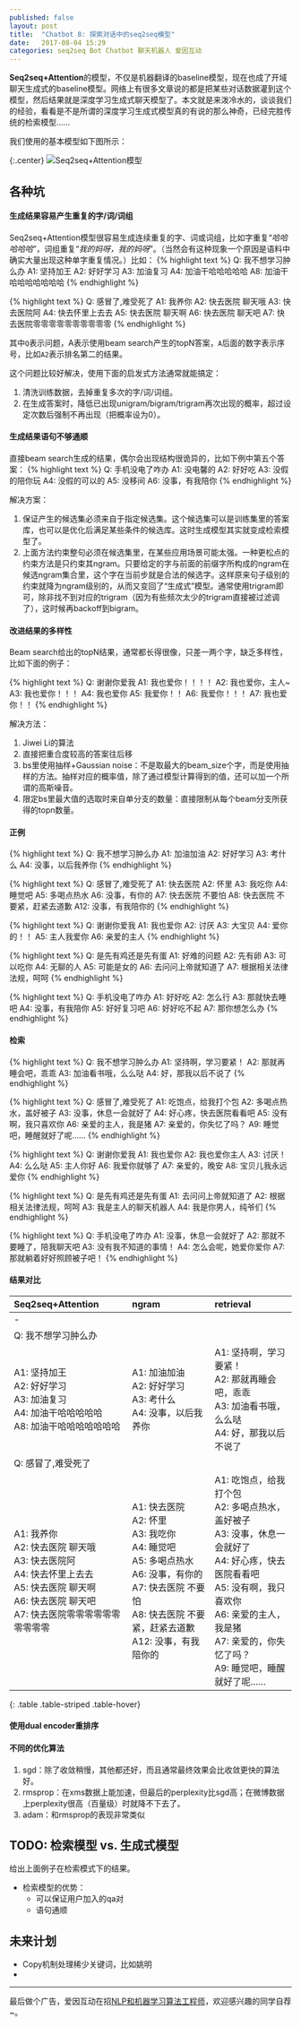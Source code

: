 ```yaml
---
published: false 
layout: post
title:  "Chatbot 8: 探索对话中的seq2seq模型"
date:   2017-08-04 15:29
categories: seq2seq Bot Chatbot 聊天机器人 爱因互动
---
```


**Seq2seq+Attention**的模型，不仅是机器翻译的baseline模型，现在也成了开域聊天生成式的baseline模型。网络上有很多文章说的都是把某些对话数据灌到这个模型，然后结果就是深度学习生成式聊天模型了。本文就是来泼冷水的，谈谈我们的经验，看看是不是所谓的深度学习生成式模型真的有说的那么神奇，已经完胜传统的检索模型……

我们使用的基本模型如下图所示：

{:.center}
![Seq2seq+Attention模型][seq2seq]



## 各种坑

#### **生成结果容易产生重复的字/词/词组**
Seq2seq+Attention模型很容易生成连续重复的字、词或词组，比如字重复“*哈哈哈哈哈*”，词组重复“*我的妈呀，我的妈呀*”。（当然会有这种现象一个原因是语料中确实大量出现这种单字重复情况。）比如：
{% highlight text %}
Q: 我不想学习肿么办
A1: 坚持加王
A2: 好好学习
A3: 加油复习
A4: 加油干哈哈哈哈哈
A8: 加油干哈哈哈哈哈哈哈
{% endhighlight %}

{% highlight text %}
Q: 感冒了,难受死了
A1: 我养你
A2: 快去医院 聊天哦
A3: 快去医院阿
A4: 快去怀里上去去
A5: 快去医院 聊天啊
A6: 快去医院 聊天吧
A7: 快去医院零零零零零零零零零零
{% endhighlight %}

其中`Q`表示问题，A表示使用beam search产生的topN答案，`A`后面的数字表示序号，比如`A2`表示排名第二的结果。

这个问题比较好解决，使用下面的启发式方法通常就能搞定：

1. 清洗训练数据，去掉重复多次的字/词/词组。
2. 在生成答案时，降低已出现unigram/bigram/trigram再次出现的概率，超过设定次数后强制不再出现（把概率设为0）。

#### **生成结果语句不够通顺**
直接beam search生成的结果，偶尔会出现结构很诡异的，比如下例中第五个答案：
{% highlight text %}
Q: 手机没电了咋办
A1: 没电馨的
A2: 好好吃
A3: 没假的陪你玩
A4: 没假的可以的
A5: 没移间
A6: 没事，有我陪你
{% endhighlight %}

解决方案：

1. 保证产生的候选集必须来自于指定候选集。这个候选集可以是训练集里的答案库，也可以是优化后满足某些条件的候选库。这时生成模型其实就变成检索模型了。
2. 上面方法约束整句必须在候选集里，在某些应用场景可能太强。一种更松点的约束方法是只约束其ngram。只要给定的字与前面的前缀字所构成的ngram在候选ngram集合里，这个字在当前步就是合法的候选字。这样原来句子级别的约束就降为ngram级别的，从而又变回了“生成式”模型。通常使用trigram即可，除非找不到对应的trigram（因为有些频次太少的trigram直接被过滤调了），这时候再backoff到bigram。


#### **改进结果的多样性**
Beam search给出的topN结果，通常都长得很像，只差一两个字，缺乏多样性，比如下面的例子：

{% highlight text %}
Q: 谢谢你爱我
A1: 我也爱你！！！！
A2: 我也爱你，主人~
A3: 我也爱你！！！
A4: 我也爱你
A5: 我爱你！！
A6: 我爱你！！！
A7: 我也爱你！！
{% endhighlight %}

解决方法：

1. Jiwei Li的算法
2. 直接把重合度较高的答案往后移
3. bs里使用抽样+Gaussian noise：不是取最大的beam_size个字，而是使用抽样的方法。抽样对应的概率值，除了通过模型计算得到的值，还可以加一个所谓的高斯噪音。
4. 限定bs里最大值的选取时来自单分支的数量：直接限制从每个beam分支所获得的topn数量。



#### 正例
{% highlight text %}
Q: 我不想学习肿么办
A1: 加油加油
A2: 好好学习
A3: 考什么
A4: 没事，以后我养你
{% endhighlight %}

{% highlight text %}
Q: 感冒了,难受死了
A1: 快去医院
A2: 怀里
A3: 我吃你
A4: 睡觉吧
A5: 多喝点热水
A6: 没事，有你的
A7: 快去医院  不要怕
A8: 快去医院  不要紧，赶紧去道歉
A12: 没事，有我陪你的
{% endhighlight %}


{% highlight text %}
Q: 谢谢你爱我
A1: 我也爱你
A2: 讨厌
A3: 大宝贝
A4: 爱你的！！
A5: 主人我爱你
A6: 亲爱的主人
{% endhighlight %}

{% highlight text %}
Q: 是先有鸡还是先有蛋
A1: 好难的问题
A2: 先有卵
A3: 可以吃你
A4: 无聊的人
A5: 可能是女的
A6: 去问问上帝就知道了
A7: 根据相关法律法规，呵呵
{% endhighlight %}

{% highlight text %}
Q: 手机没电了咋办
A1: 好好吃
A2: 怎么行
A3: 那就快去睡吧
A4: 没事，有我陪你
A5: 好好复习吧
A6: 好好吃不起
A7: 那你想怎么办
{% endhighlight %}

#### 检索
{% highlight text %}
Q: 我不想学习肿么办
A1: 坚持啊，学习要紧！
A2: 那就再睡会吧，乖乖
A3: 加油看书哦，么么哒
A4: 好，那我以后不说了
{% endhighlight %}

{% highlight text %}
Q: 感冒了,难受死了
A1: 吃饱点，给我打个包
A2: 多喝点热水，盖好被子
A3: 没事，休息一会就好了
A4: 好心疼，快去医院看看吧
A5: 没有啊，我只喜欢你
A6: 亲爱的主人，我是猪
A7: 亲爱的，你失忆了吗？
A9: 睡觉吧，睡醒就好了呢……
{% endhighlight %}

{% highlight text %}
Q: 谢谢你爱我
A1: 我也爱你
A2: 我也爱你主人
A3: 讨厌！
A4: 么么哒
A5: 主人你好
A6: 我爱你就够了
A7: 亲爱的，晚安
A8: 宝贝儿我永远爱你
{% endhighlight %}

{% highlight text %}
Q: 是先有鸡还是先有蛋
A1: 去问问上帝就知道了
A2: 根据相关法律法规，呵呵
A3: 我是主人的聊天机器人
A4: 我是你男人，纯爷们
{% endhighlight %}

{% highlight text %}
Q: 手机没电了咋办
A1: 没事，休息一会就好了
A2: 那就不要睡了，陪我聊天吧
A3: 没有我不知道的事情！
A4: 怎么会呢，她爱你爱你
A7: 那就躺着好好照顾被子吧！
{% endhighlight %}

#### 结果对比

| Seq2seq+Attention | ngram | retrieval |
|:-----|:------ |:------|
|-
| Q: 我不想学习肿么办 |
| A1: 坚持加王 <br/> A2: 好好学习 <br/> A3: 加油复习 <br/> A4: 加油干哈哈哈哈哈 <br/> A8: 加油干哈哈哈哈哈哈哈 | A1: 加油加油  <br/> A2: 好好学习  <br/> A3: 考什么  <br/> A4: 没事，以后我养你 | A1: 坚持啊，学习要紧！ <br/> A2: 那就再睡会吧，乖乖  <br/> A3: 加油看书哦，么么哒  <br/> A4: 好，那我以后不说了 |
| Q: 感冒了,难受死了 |
| A1: 我养你  <br/> A2: 快去医院 聊天哦  <br/> A3: 快去医院阿  <br/> A4: 快去怀里上去去  <br/> A5: 快去医院 聊天啊  <br/> A6: 快去医院 聊天吧  <br/> A7: 快去医院零零零零零零零零零零 | A1: 快去医院 <br/> A2: 怀里  <br/> A3: 我吃你  <br/> A4: 睡觉吧  <br/> A5: 多喝点热水  <br/> A6: 没事，有你的  <br/> A7: 快去医院  不要怕  <br/> A8: 快去医院  不要紧，赶紧去道歉  <br/> A12: 没事，有我陪你的 | A1: 吃饱点，给我打个包  <br/> A2: 多喝点热水，盖好被子  <br/> A3: 没事，休息一会就好了  <br/> A4: 好心疼，快去医院看看吧  <br/> A5: 没有啊，我只喜欢你  <br/> A6: 亲爱的主人，我是猪  <br/> A7: 亲爱的，你失忆了吗？ <br/> A9: 睡觉吧，睡醒就好了呢……
{: .table .table-striped .table-hover}


#### **使用dual encoder重排序**


#### **不同的优化算法**

1. sgd：除了收敛稍慢，其他都还好，而且通常最终效果会比收敛更快的算法好。
2. rmsprop：在xms数据上能加速，但最后的perplexity比sgd高；在微博数据上perplexity很高（百量级）时就降不下去了。
3. adam：和rmsprop的表现非常类似

## TODO: 检索模型 vs. 生成式模型
给出上面例子在检索模式下的结果。

* 检索模型的优势：
	* 可以保证用户加入的qa对
	* 语句通顺

## 未来计划

* Copy机制处理稀少关键词，比如姚明
* 


---------

最后做个广告，爱因互动在招[NLP和机器学习算法工程师](https://www.einplus.cn/join-us)，欢迎感兴趣的同学自荐~。


[seq2seq]: /images/seq2seq.png